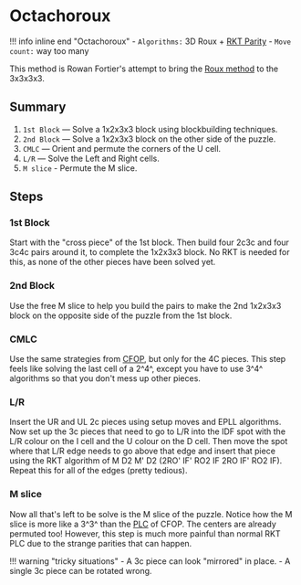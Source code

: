 # Octachoroux

!!! info inline end "Octachoroux"
    - `Algorithms:` 3D Roux + [RKT Parity](/wiki/techniques/rkt/#parity)
    - `Move count:` way too many
    
This method is Rowan Fortier's attempt to bring the [Roux method](https://www.speedsolving.com/wiki/index.php/Roux_method) to the 3x3x3x3.

## Summary

1. `1st Block` — Solve a 1x2x3x3 block using blockbuilding techniques.
2. `2nd Block` — Solve a 1x2x3x3 block on the other side of the puzzle.
3. `CMLC` — Orient and permute the corners of the U cell.
4. `L/R` — Solve the Left and Right cells.
5. `M slice` - Permute the M slice.

## Steps

### 1st Block

Start with the "cross piece" of the 1st block. Then build four 2c3c and four 3c4c pairs around it, to complete the 1x2x3x3 block. No RKT is needed for this, as none of the other pieces have been solved yet.

### 2nd Block
Use the free M slice to help you build the pairs to make the 2nd 1x2x3x3 block on the opposite side of the puzzle from the 1st block.

### CMLC
Use the same strategies from [CFOP](/wiki/techniques/cfop/#4c-olc), but only for the 4C pieces. This step feels like solving the last cell of a 2^4^, except you have to use 3^4^ algorithms so that you don't mess up other pieces.

### L/R
Insert the UR and UL 2c pieces using setup moves and EPLL algorithms. Now set up the 3c pieces that need to go to L/R into the IDF spot with the L/R colour on the I cell and the U colour on the D cell. Then move the spot where that L/R edge needs to go above that edge and insert that piece using the RKT algorithm of M D2 M' D2 (2RO' IF' RO2 IF 2RO IF' RO2 IF). Repeat this for all of the edges (pretty tedious).

### M slice
Now all that's left to be solve is the M slice of the puzzle. Notice how the M slice is more like a 3^3^ than the [PLC](/wiki/techniques/cfop/#plc) of CFOP. The centers are already permuted too! However, this step is much more painful than normal RKT PLC due to the strange parities that can happen.

!!! warning "tricky situations"
    - A 3c piece can look "mirrored" in place.
    - A single 3c piece can be rotated wrong.

